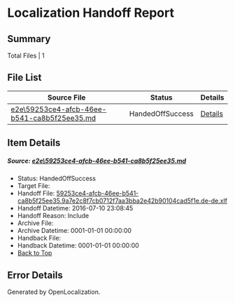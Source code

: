 # <a name='report-top'></a> Localization Handoff Report

## Summary
 Total Files | 1

## File List
 Source File | Status | Details 
 ----------- | ------ | ------- 
 [e2e\59253ce4-afcb-46ee-b541-ca8b5f25ee35.md](https://github.com/OpenLocalizationTestOrg/oltest/blob/223a0c0f6c4458a1acd345db1e57545e5c88a3d2/e2e/59253ce4-afcb-46ee-b541-ca8b5f25ee35.md) | HandedOffSuccess | [Details](#74715de2b5527de9fbbc8656d23584e259226d9d1)

## Item Details
##### <a name='74715de2b5527de9fbbc8656d23584e259226d9d1'></a> Source: [e2e\59253ce4-afcb-46ee-b541-ca8b5f25ee35.md](https://github.com/OpenLocalizationTestOrg/oltest/blob/223a0c0f6c4458a1acd345db1e57545e5c88a3d2/e2e/59253ce4-afcb-46ee-b541-ca8b5f25ee35.md)
* Status: HandedOffSuccess
* Target File: 
* Handoff File: [59253ce4-afcb-46ee-b541-ca8b5f25ee35.9a7e2c8f7cb0712f7aa3bba2e42b90104cad5f1e.de-de.xlf](https://github.com/OpenLocalizationTestOrg/olhandoff-e2e/blob/863b0d7c24bb8b3e1f2a5a9d7a5b3111d43bf3ba/ol-handoff/OpenLocalizationTestOrg/oltest-dede-fly/ci/ht/59253ce4-afcb-46ee-b541-ca8b5f25ee35.9a7e2c8f7cb0712f7aa3bba2e42b90104cad5f1e.de-de.xlf)
* Handoff Datetime: 2016-07-10 23:08:45
* Handoff Reason: Include
* Archive File: 
* Archive Datetime: 0001-01-01 00:00:00
* Handback File: 
* Handback Datetime: 0001-01-01 00:00:00
* [Back to Top](#report-top)


## Error Details

Generated by OpenLocalization.
